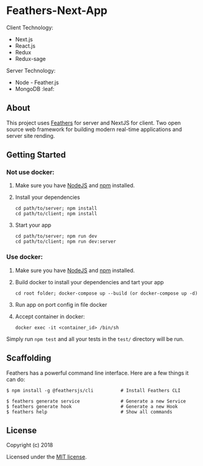 # Feathers-Next-App
Client Technology:
* Next.js
* React.js
* Redux
* Redux-sage

Server Technology:
* Node - Feather.js
* MongoDB :leaf:

## About

This project uses [Feathers](http://feathersjs.com) for server and NextJS for client. Two open source web framework for building modern real-time applications and server site rending.

## Getting Started

### Not use docker:
1. Make sure you have [NodeJS](https://nodejs.org/) and [npm](https://www.npmjs.com/) installed.
2. Install your dependencies

    ```
    cd path/to/server; npm install
    cd path/to/client; npm install
    ```

3. Start your app

    ```
    cd path/to/server; npm run dev
    cd path/to/client; npm run dev:server
    ```
### Use docker:
1. Make sure you have [NodeJS](https://nodejs.org/) and [npm](https://www.npmjs.com/) installed.
2. Build docker to install your dependencies and tart your app

    ```
    cd root folder; docker-compose up --build (or docker-compose up -d)
    ```
3. Run app on port config in file docker
4. Accept container in docker:

    ```
    docker exec -it <container_id> /bin/sh
    ```

Simply run `npm test` and all your tests in the `test/` directory will be run.

## Scaffolding

Feathers has a powerful command line interface. Here are a few things it can do:

```
$ npm install -g @feathersjs/cli          # Install Feathers CLI

$ feathers generate service               # Generate a new Service
$ feathers generate hook                  # Generate a new Hook
$ feathers help                           # Show all commands
```

## License

Copyright (c) 2018

Licensed under the [MIT license](LICENSE).
